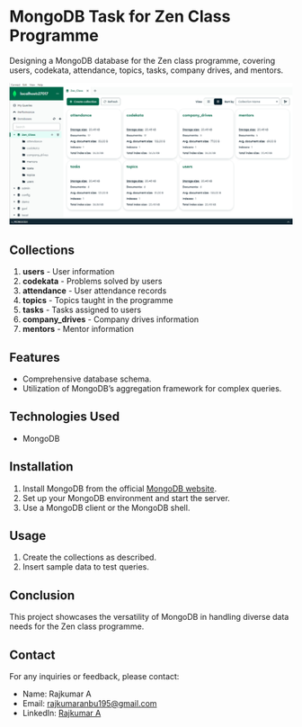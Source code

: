 # MongoDB Task for Zen Class Programme

Designing a MongoDB database for the Zen class programme, covering users, codekata, attendance, topics, tasks, company drives, and mentors.

![Preview Image](Images/demo.png)

## Collections

1. **users** - User information
2. **codekata** - Problems solved by users
3. **attendance** - User attendance records
4. **topics** - Topics taught in the programme
5. **tasks** - Tasks assigned to users
6. **company_drives** - Company drives information
7. **mentors** - Mentor information

## Features

- Comprehensive database schema.
- Utilization of MongoDB’s aggregation framework for complex queries.

## Technologies Used

- MongoDB


## Installation

1. Install MongoDB from the official [MongoDB website](https://www.mongodb.com/try/download/community).
2. Set up your MongoDB environment and start the server.
3. Use a MongoDB client or the MongoDB shell.

## Usage

1. Create the collections as described.
2. Insert sample data to test queries.

## Conclusion

This project showcases the versatility of MongoDB in handling diverse data needs for the Zen class programme.

## Contact

For any inquiries or feedback, please contact:
- Name: Rajkumar A
- Email: rajkumaranbu195@gmail.com
- LinkedIn: [Rajkumar A](https://www.linkedin.com/in/rajkumar-info/)
